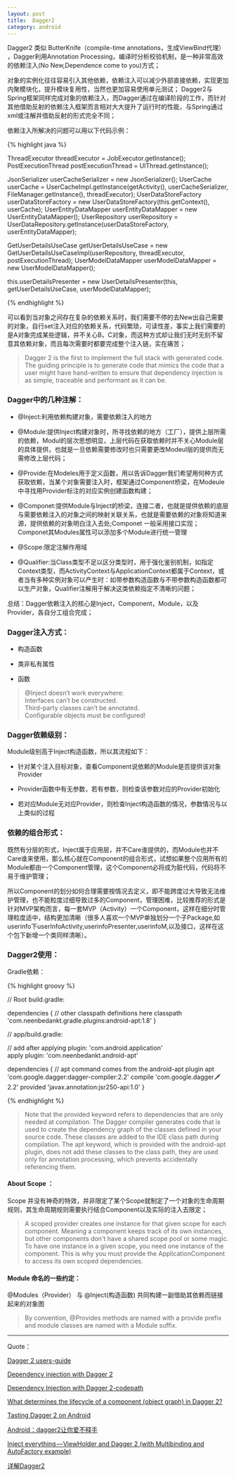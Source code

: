 ```yaml
---
layout: post
title:  Dagger2
category: android
---
```


Dagger2 类似 ButterKnife（compile-time annotations，生成ViewBind代理） ，Dagger利用Annotation Processing，编译时分析校验机制，是一种非常高效的依赖注入(No New,Dependence come to you)方式；

对象的实例化往往容易引入其他依赖，依赖注入可以减少外部直接依赖，实现更加内聚模块化，提升模块复用性，当然也更加容易使用单元测试；
Dagger2与Spring框架同样完成对象的依赖注入，而Dagger通过在编译阶段的工作，而针对其他借助反射的依赖注入框架而言相对大大提升了运行时的性能，与Spring通过xml或注解并借助反射的形式完全不同；

依赖注入所解决的问题可以用以下代码示例：


{% highlight java %}

ThreadExecutor threadExecutor = JobExecutor.getInstance();
PostExecutionThread postExecutionThread = UIThread.getInstance();

JsonSerializer userCacheSerializer = new JsonSerializer();
UserCache userCache = UserCacheImpl.getInstance(getActivity(), userCacheSerializer,
    FileManager.getInstance(), threadExecutor);
UserDataStoreFactory userDataStoreFactory =
    new UserDataStoreFactory(this.getContext(), userCache);
UserEntityDataMapper userEntityDataMapper = new UserEntityDataMapper();
UserRepository userRepository = UserDataRepository.getInstance(userDataStoreFactory,
    userEntityDataMapper);

GetUserDetailsUseCase getUserDetailsUseCase = new GetUserDetailsUseCaseImpl(userRepository,
    threadExecutor, postExecutionThread);
UserModelDataMapper userModelDataMapper = new UserModelDataMapper();

this.userDetailsPresenter =
    new UserDetailsPresenter(this, getUserDetailsUseCase, userModelDataMapper);

{% endhighlight %}

可以看到当对象之间存在复杂的依赖关系时，我们需要不停的去New出自己需要的对象，自行set注入对应的依赖关系，代码繁琐，可读性差，事实上我们需要的是A对象完成某些逻辑，并不关心B，C对象，而这种方式却让我们无时无刻不留意其依赖对象，而且每次需要时都要完成整个注入链，实在痛苦；


>  Dagger 2 is the first to implement the full stack with generated code. The guiding principle is to generate code that mimics the code that a user might have hand-written to ensure that dependency injection is as simple, traceable and performant as it can be.


### Dagger中的几种注解：

*  @Inject:利用依赖构建对象，需要依赖注入的地方

*  @Module:提供Inject构建对象时，所寻找依赖的地方（工厂），提供上层所需的依赖，Modul的层次思想明显，上层代码在获取依赖时并不关心Module层的具体提供，也就是一旦依赖需要修改时也只需要更改Modeul层的提供而无需修改上层代码；   

*  @Provide:在Modeles用于定义函数，用以告诉Dagger我们希望用何种方式获取依赖，当某个对象需要注入时，框架通过Component桥梁，在Modeule中寻找用Provider标注的对应实例创建函数构建；

*  @Componet:提供Module与Inject的桥梁，连接二者，也就是提供依赖的底层与需要依赖注入的对象之间的映射关联关系，也就是需要依赖的对象将知道来源，提供依赖的对象明白注入去处;Componet 一般采用接口实现；Componet其Modules属性可以添加多个Module进行统一管理

*  @Scope:限定注解作用域

*  @Qualifier:当Class类型不足以区分类型时，用于强化鉴别机制，如指定Context类型，而ActivityContext与ApplicationContext都属于Context，或者当有多种实例对象可以产生时：如带参数构造函数与不带参数构造函数都可以生产对象，Qualifier注解用于解决这类依赖指定不清晰的问题；

总结：Dagger依赖注入的核心是Inject，Component，Module，以及Provider，各自分工组合完成；

### Dagger注入方式：

*  构造函数

*  类非私有属性

*  函数


> @Inject doesn’t work everywhere:             
Interfaces can’t be constructed.                
Third-party classes can’t be annotated.              
Configurable objects must be configured!      

###  Dagger依赖级别：

Module级别高于Inject构造函数，所以其流程如下：

* 针对某个注入目标对象，查看Component说依赖的Module是否提供该对象Provider

*  Provider函数中有无参数，若有参数，则检查该参数对应的Provider初始化

*  若对应Module无对应Provider，则检查Inject构造函数的情况，参数情况与以上类似的过程

### 依赖的组合形式：

既然有分层的形式，Inject属于应用层，并不Care谁提供的，而Module也并不Care谁来使用，那么核心就在Component的组合形式，试想如果整个应用所有的Module都由一个Component管理，这个Component必将成为脏代码，代码将不易于维护管理；

所以Component的划分如何合理需要按情况去定义，即不能跨度过大导致无法维护管理，也不能粒度过细导致过多的Component，管理困难，比较推荐的形式是针对MVP架构而言，每一套MVP（Activity）一个Component，这样在细分时管理粒度适中，结构更加清晰（很多人喜欢一个MVP单独划分一个子Package,如userinfo下userInfoActivity,userinfoPresenter,userinfoM,以及接口，这样在这个包下新增一个类同样清晰）。

### Dagger2使用：

Gradle依赖：

{% highlight groovy %}

// Root build.gradle:

dependencies {
     // other classpath definitions here
     classpath 'com.neenbedankt.gradle.plugins:android-apt:1.8'
 }


//  app/build.gradle:

// add after applying plugin: 'com.android.application'  
apply plugin: 'com.neenbedankt.android-apt'

dependencies {
    // apt command comes from the android-apt plugin
    apt 'com.google.dagger:dagger-compiler:2.2'
    compile 'com.google.dagger:dagger:2.2'
    provided 'javax.annotation:jsr250-api:1.0'
}


{% endhighlight %}

>  Note that the provided keyword refers to dependencies that are only needed at compilation. The Dagger compiler generates code that is used to create the dependency graph of the classes defined in your source code. These classes are added to the IDE class path during compilation. The apt keyword, which is provided with the android-apt plugin, does not add these classes to the class path, they are used only for annotation processing, which prevents accidentally referencing them.



#### About Scope ：

Scope 并没有神奇的特效，并非限定了某个Scope就制定了一个对象的生命周期规则，其生命周期规则需要执行结合Component以及实际的注入去限定；

>  A scoped provider creates one instance for that given scope for each component. Meaning a component keeps track of its own instances, but other components don't have a shared scope pool or some magic. To have one instance in a given scope, you need one instance of the component. This is why you must provide the ApplicationComponent to access its own scoped dependencies.

#### Module 命名的一些约定：

@Modules（Provider） 与 @Inject(构造函数)  共同构建一副借助其依赖而链接起来的对象图


> By convention, @Provides methods are named with a provide prefix and module classes are named with a Module suffix.




---

Quote：

[Dagger 2 users-guide](http://google.github.io/dagger/users-guide)

[Dependency injection with Dagger 2](https://medium.com/@froger_mcs/dependency-injection-with-dagger-2-producers-c424ddc60ba3#.jv1zlbqbp)

[Dependency Injection with Dagger 2-codepath](https://github.com/codepath/android_guides/wiki/Dependency-Injection-with-Dagger-2)

[What determines the lifecycle of a component (object graph) in Dagger 2?](http://stackoverflow.com/questions/28411352/what-determines-the-lifecycle-of-a-component-object-graph-in-dagger-2)

[Tasting Dagger 2 on Android](http://fernandocejas.com/2015/04/11/tasting-dagger-2-on-android/)

[Android：dagger2让你爱不释手](http://www.jianshu.com/p/cd2c1c9f68d4)

[Inject everything — ViewHolder and Dagger 2 (with Multibinding and AutoFactory example)](https://medium.com/@froger_mcs/inject-everything-viewholder-and-dagger-2-e1551a76a908#.z22tzr2cn)

[详解Dagger2](http://www.jcodecraeer.com/a/anzhuokaifa/androidkaifa/2015/0519/2892.html)
